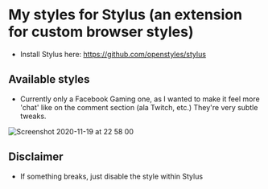 # My styles for Stylus (an extension for custom browser styles)

- Install Stylus here: https://github.com/openstyles/stylus

## Available styles

- Currently only a Facebook Gaming one, as I wanted to make it feel more 'chat' like on the comment section (ala Twitch, etc.) They're very subtle tweaks.

![Screenshot 2020-11-19 at 22 58 00](https://user-images.githubusercontent.com/24449/99734564-efc6d100-2aba-11eb-9b3b-787a8d12592b.png)

## Disclaimer

- If something breaks, just disable the style within Stylus
